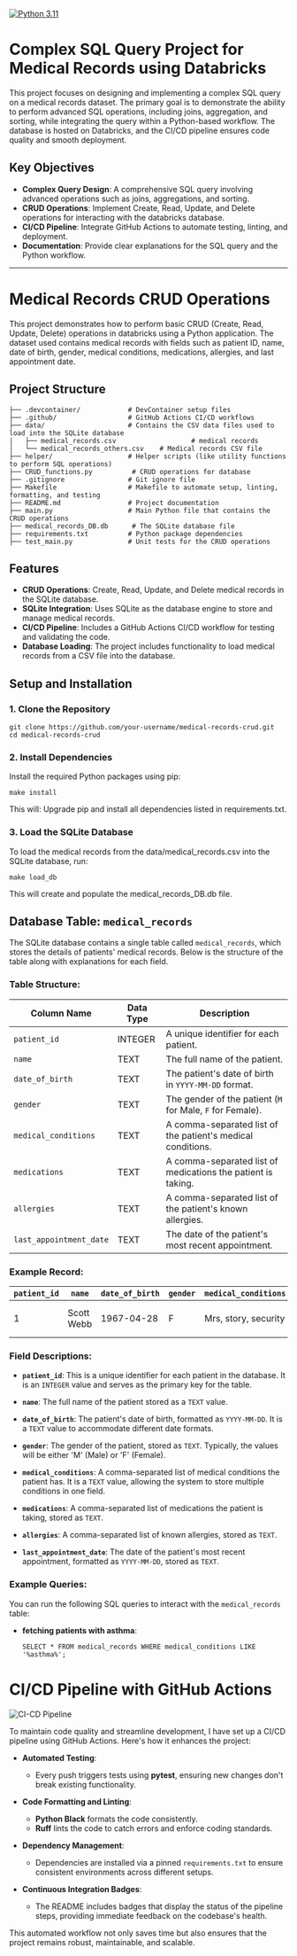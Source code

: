 [![Python 3.11](https://github.com/nogibjj/sqllite/actions/workflows/main.yml/badge.svg)](https://github.com/nogibjj/sqllite/actions/workflows/main.yml)

# Complex SQL Query Project for Medical Records using Databricks

This project focuses on designing and implementing a complex SQL query on a medical records dataset. The primary goal is to demonstrate the ability to perform advanced SQL operations, including joins, aggregation, and sorting, while integrating the query within a Python-based workflow. The database is hosted on Databricks, and the CI/CD pipeline ensures code quality and smooth deployment.

## Key Objectives

- **Complex Query Design**: A comprehensive SQL query involving advanced operations such as joins, aggregations, and sorting.
- **CRUD Operations**: Implement Create, Read, Update, and Delete operations for interacting with the databricks database.
- **CI/CD Pipeline**: Integrate GitHub Actions to automate testing, linting, and deployment.
- **Documentation**: Provide clear explanations for the SQL query and the Python workflow.

---

# Medical Records CRUD Operations 

This project demonstrates how to perform basic CRUD (Create, Read, Update, Delete) operations in databricks using a Python application. The dataset used contains medical records with fields such as patient ID, name, date of birth, gender, medical conditions, medications, allergies, and last appointment date.

## Project Structure

```
├── .devcontainer/            # DevContainer setup files
├── .github/                  # GitHub Actions CI/CD workflows
├── data/                     # Contains the CSV data files used to load into the SQLite database
|   ├── medical_records.csv                   # medical records
│   └── medical_records_others.csv    # Medical records CSV file
├── helper/                   # Helper scripts (like utility functions to perform SQL operations)
├── CRUD_functions.py          # CRUD operations for database
├── .gitignore                # Git ignore file
├── Makefile                  # Makefile to automate setup, linting, formatting, and testing
├── README.md                 # Project documentation
├── main.py                   # Main Python file that contains the CRUD operations
├── medical_records_DB.db      # The SQLite database file
├── requirements.txt          # Python package dependencies
├── test_main.py              # Unit tests for the CRUD operations
```


## Features

- **CRUD Operations**: Create, Read, Update, and Delete medical records in the SQLite database.
- **SQLite Integration**: Uses SQLite as the database engine to store and manage medical records.
- **CI/CD Pipeline**: Includes a GitHub Actions CI/CD workflow for testing and validating the code.
- **Database Loading**: The project includes functionality to load medical records from a CSV file into the database.


## Setup and Installation

### 1. Clone the Repository

```
git clone https://github.com/your-username/medical-records-crud.git
cd medical-records-crud
```

### 2. Install Dependencies
Install the required Python packages using pip:

```
make install
```

This will:
Upgrade pip and install all dependencies listed in requirements.txt.

### 3. Load the SQLite Database

To load the medical records from the data/medical_records.csv into the SQLite database, run:
```
make load_db
```

This will create and populate the medical_records_DB.db file.

## Database Table: `medical_records`

The SQLite database contains a single table called `medical_records`, which stores the details of patients' medical records. Below is the structure of the table along with explanations for each field.

### Table Structure:

| Column Name              | Data Type | Description                                                |
|--------------------------|-----------|------------------------------------------------------------|
| `patient_id`              | INTEGER   | A unique identifier for each patient.                      |
| `name`                    | TEXT      | The full name of the patient.                              |
| `date_of_birth`           | TEXT      | The patient's date of birth in `YYYY-MM-DD` format.        |
| `gender`                  | TEXT      | The gender of the patient (`M` for Male, `F` for Female).   |
| `medical_conditions`      | TEXT      | A comma-separated list of the patient's medical conditions. |
| `medications`             | TEXT      | A comma-separated list of medications the patient is taking.|
| `allergies`               | TEXT      | A comma-separated list of the patient's known allergies.    |
| `last_appointment_date`   | TEXT      | The date of the patient's most recent appointment.          |

### Example Record:

| `patient_id` | `name`         | `date_of_birth` | `gender` | `medical_conditions`          | `medications`         | `allergies`        | `last_appointment_date` |
|--------------|----------------|-----------------|----------|-------------------------------|-----------------------|--------------------|-------------------------|
| 1            | Scott Webb     | 1967-04-28      | F        | Mrs, story, security           | example, parent, city  | each, product, two | 2022-07-26              |

### Field Descriptions:

- **`patient_id`**: This is a unique identifier for each patient in the database. It is an `INTEGER` value and serves as the primary key for the table.
  
- **`name`**: The full name of the patient stored as a `TEXT` value.

- **`date_of_birth`**: The patient's date of birth, formatted as `YYYY-MM-DD`. It is a `TEXT` value to accommodate different date formats.

- **`gender`**: The gender of the patient, stored as `TEXT`. Typically, the values will be either 'M' (Male) or 'F' (Female).

- **`medical_conditions`**: A comma-separated list of medical conditions the patient has. It is a `TEXT` value, allowing the system to store multiple conditions in one field.

- **`medications`**: A comma-separated list of medications the patient is taking, stored as `TEXT`.

- **`allergies`**: A comma-separated list of known allergies, stored as `TEXT`.

- **`last_appointment_date`**: The date of the patient's most recent appointment, formatted as `YYYY-MM-DD`, stored as `TEXT`.

### Example Queries:
You can run the following SQL queries to interact with the `medical_records` table:

- **fetching patients with asthma**:

  ```SELECT * FROM medical_records WHERE medical_conditions LIKE '%asthma%';```


# CI/CD Pipeline with GitHub Actions

![CI-CD Pipeline](gif_sql.gif)

To maintain code quality and streamline development, I have set up a CI/CD pipeline using GitHub Actions. Here's how it enhances the project:

- **Automated Testing**:
  - Every push triggers tests using **pytest**, ensuring new changes don't break existing functionality.

- **Code Formatting and Linting**:
  - **Python Black** formats the code consistently.
  - **Ruff** lints the code to catch errors and enforce coding standards.

- **Dependency Management**:
  - Dependencies are installed via a pinned `requirements.txt` to ensure consistent environments across different setups.

- **Continuous Integration Badges**:
  - The README includes badges that display the status of the pipeline steps, providing immediate feedback on the codebase's health.

This automated workflow not only saves time but also ensures that the project remains robust, maintainable, and scalable.


